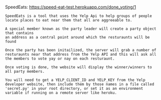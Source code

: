 SpeedEats: https://speed-eat-test.herokuapp.com/done_voting/1

    SpeedEats is a tool that uses the Yelp Api to help groups of people
    locate places to eat near them that all are aggreeable to.

    A special member known as the party leader will create a party object that contains
    an address as a central point around which the resturaunts will be found

    Once the party has been initailized, the server will grab a number of resturaunts near that address from the Yelp API and this will ask all the members to vote yay or nay on each resturaunt.

    Once voting is done, the website will display the winner/winners to all party members.

    You will need to get a YELP_CLIENT_ID and YELP_KEY from the Yelp developer website, then include them by those names in a file called 'secret.py' in your root directory, or set it as an environment variable if running on a remote server like heroku.
